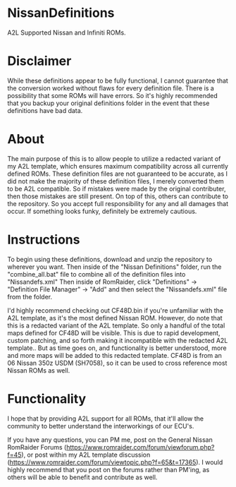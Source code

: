 # NissanDefinitions
A2L Supported Nissan and Infiniti ROMs. 

# Disclaimer

While these definitions appear to be fully functional, I cannot guarantee that the conversion worked without flaws for every definition file. There is a possibility that some ROMs will have errors. So it's highly recommended that you backup your original definitions folder in the event that these definitions have bad data.

# About

The main purpose of this is to allow people to utilize a redacted variant of my A2L template, which ensures maximum compatibility across all currently defined ROMs. These definition files are not guaranteed to be accurate, as I did not make the majority of these definition files, I merely converted them to be A2L compatible. So if mistakes were made by the original contributer, then those mistakes are still present. On top of this, others can contribute to the repository. So you accept full responsibility for any and all damages that occur. If something looks funky, definitely be extremely cautious.

# Instructions 

To begin using these definitions, download and unzip the repository to wherever you want. Then inside of the "Nissan Definitions" folder, run the "combine_all.bat" file to combine all of the definition files into "Nissandefs.xml" Then inside of RomRaider, click "Definitions" -> "Definition File Manager" -> "Add" and then select the "Nissandefs.xml" file from the folder. 

I'd highly recommend checking out CF48D.bin if you're unfamiliar with the A2L template, as it's the most defined Nissan ROM. However, do note that this is a redacted variant of the A2L template. So only a handful of the total maps defined for CF48D will be visible. This is due to rapid development, custom patching, and so forth making it incompatible with the redacted A2L template.. But as time goes on, and functionality is better understood, more and more maps will be added to this redacted template. CF48D is from an 06 Nissan 350z USDM (SH7058), so it can be used to cross reference most Nissan ROMs as well. 

# Functionality

I hope that by providing A2L support for all ROMs, that it'll allow the community to better understand the interworkings of our ECU's.

If you have any questions, you can PM me, post on the General Nissan RomRaider Forums (https://www.romraider.com/forum/viewforum.php?f=45), or post within my A2L template discussion (https://www.romraider.com/forum/viewtopic.php?f=65&t=17365). I would highly recommend that you post on the forums rather than PM'ing, as others will be able to benefit and contribute as well. 
